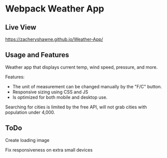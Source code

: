 # Webpack Weather App

## Live View

https://zacheryshawne.github.io/Weather-App/

## Usage and Features
Weather app that displays current temp, wind speed, pressure, and more.

Features: 

- The unit of measurement can be changed manually by the "F/C" button.
- Responsive sizing using CSS and JS
- Is optimized for both mobile and desktop use. 

Searching for cities is limited by the free API, will not grab cities with population under 4,000.

## ToDo
<p align="left">Create loading image</p>
<p align="left">Fix responsiveness on extra small devices</p>

